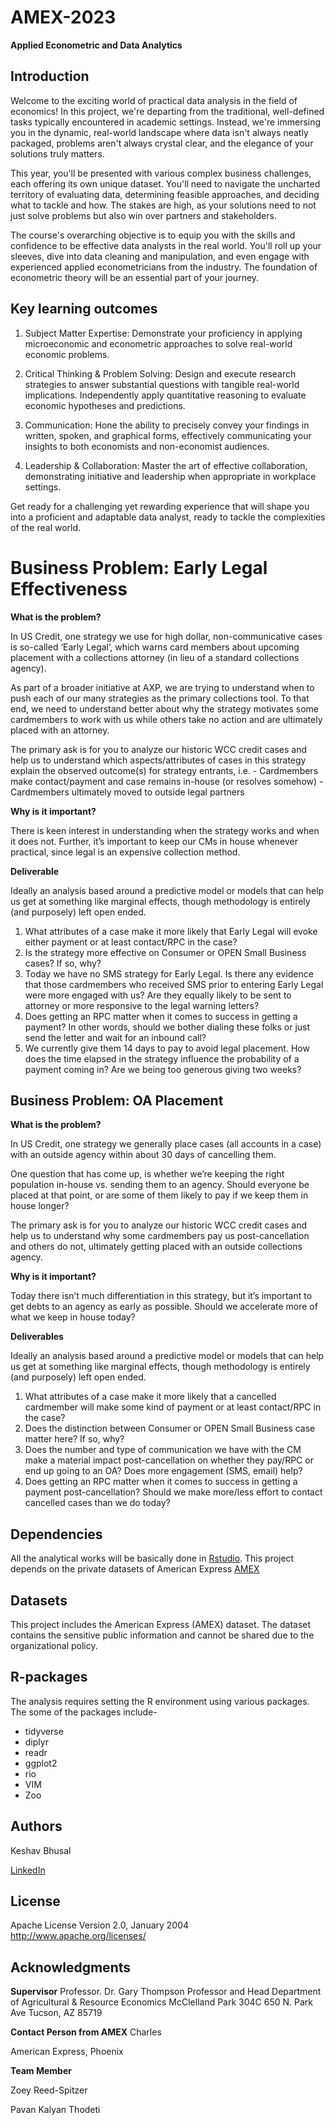 # AMEX-2023

**Applied Econometric and Data Analytics**

## Introduction

Welcome to the exciting world of practical data analysis in the field of economics! In this project, we're departing from the traditional, well-defined tasks typically encountered in academic settings. Instead, we're immersing you in the dynamic, real-world landscape where data isn't always neatly packaged, problems aren't always crystal clear, and the elegance of your solutions truly matters.

This year, you'll be presented with various complex business challenges, each offering its own unique dataset. You'll need to navigate the uncharted territory of evaluating data, determining feasible approaches, and deciding what to tackle and how. The stakes are high, as your solutions need to not just solve problems but also win over partners and stakeholders.

The course's overarching objective is to equip you with the skills and confidence to be effective data analysts in the real world. You'll roll up your sleeves, dive into data cleaning and manipulation, and even engage with experienced applied econometricians from the industry. The foundation of econometric theory will be an essential part of your journey.

## Key learning outcomes

1. Subject Matter Expertise: Demonstrate your proficiency in applying microeconomic and econometric approaches to solve real-world economic problems.
   
3. Critical Thinking & Problem Solving: Design and execute research strategies to answer substantial questions with tangible real-world implications. Independently apply quantitative reasoning to evaluate economic hypotheses and predictions.
   
5. Communication: Hone the ability to precisely convey your findings in written, spoken, and graphical forms, effectively communicating your insights to both economists and non-economist audiences.
   
7. Leadership & Collaboration: Master the art of effective collaboration, demonstrating initiative and leadership when appropriate in workplace settings.
   
Get ready for a challenging yet rewarding experience that will shape you into a proficient and adaptable data analyst, ready to tackle the complexities of the real world.

# Business Problem: Early Legal Effectiveness

**What is the problem?** 

In US Credit, one strategy we use for high dollar, non-communicative cases is so-called ‘Early Legal’, which warns card members about upcoming placement with a collections attorney (in lieu of a standard collections agency).

As part of a broader initiative at AXP, we are trying to understand when to push each of our many strategies as the primary collections tool. To that end, we need to understand better about why the strategy motivates some cardmembers to work with us while others take no action and are ultimately placed with an attorney.

The primary ask is for you to analyze our historic WCC credit cases and help us to understand which aspects/attributes of cases in this strategy explain the observed outcome(s) for strategy entrants, i.e.
        - Cardmembers make contact/payment and case remains in-house (or resolves somehow)
        - Cardmembers ultimately moved to outside legal partners

**Why is it important?**

There is keen interest in understanding when the strategy works and when it does not. Further, it’s important to keep our CMs in house whenever practical, since legal is an expensive collection method.

**Deliverable** 

Ideally an analysis based around a predictive model or models that can help us get at something like marginal effects, though methodology is entirely (and purposely) left open ended.  

1. What attributes of a case make it more likely that Early Legal will evoke either payment or at least contact/RPC in the case? 
2. Is the strategy more effective on Consumer or OPEN Small Business cases? If so, why? 
3. Today we have no SMS strategy for Early Legal. Is there any evidence that those cardmembers who received SMS prior to entering Early Legal were more engaged with us? Are they equally likely to be sent to attorney or more responsive to the legal warning letters? 
4. Does getting an RPC matter when it comes to success in getting a payment? In other words, should we bother dialing these folks or just send the letter and wait for an inbound call? 
5. We currently give them 14 days to pay to avoid legal placement. How does the time elapsed in the strategy influence the probability of a payment coming in? Are we being too generous giving two weeks?

## Business Problem: OA Placement

**What is the problem?** 

In US Credit, one strategy we generally place cases (all accounts in a case) with an outside agency within about 30 days of cancelling them. 

One question that has come up, is whether we’re keeping the right population in-house vs. sending them to an agency. Should everyone be placed at that point, or are some of them likely to pay if we keep them in house longer? 

The primary ask is for you to analyze our historic WCC credit cases and help us to understand why some cardmembers pay us post-cancellation and others do not, ultimately getting placed with an outside collections agency. 

**Why is it important?**

Today there isn’t much differentiation in this strategy, but it’s important to get debts to an agency as early as possible. Should we accelerate more of what we keep in house today?

**Deliverables**

Ideally an analysis based around a predictive model or models that can help us get at something like marginal effects, though methodology is entirely (and purposely) left open ended.  

1. What attributes of a case make it more likely that a cancelled cardmember will make some kind of payment or at least contact/RPC in the case? 
2. Does the distinction between Consumer or OPEN Small Business case matter here? If so, why? 
3. Does the number and type of communication we have with the CM make a material impact post-cancellation on whether they pay/RPC or end up going to an OA? Does more engagement (SMS, email) help? 
4. Does getting an RPC matter when it comes to success in getting a payment post-cancellation? Should we make more/less effort to contact cancelled cases than we do today?

## Dependencies 
All the analytical works will be basically done in [Rstudio](https://www.r-project.org/). 
This project depends on the private datasets of American Express [AMEX]([https://www.cdc.gov/](https://www.americanexpress.com/en-us/careers/?intlink=us-amex-career-en-us-navigation-logo))

## Datasets
This project includes the American Express (AMEX) dataset. The dataset contains the sensitive public information and cannot be shared due to the organizational policy. 

## R-packages
The analysis requires setting the R environment using various packages. The some of the packages include-
* tidyverse
* diplyr
* readr
* ggplot2
* rio
* VIM
* Zoo

## Authors

Keshav Bhusal

[LinkedIn](www.linkedin.com/in/keshav-bhusal-37a3a3145/)

## License
Apache License
Version 2.0, January 2004
http://www.apache.org/licenses/

## Acknowledgments
**Supervisor**
Professor. Dr. Gary Thompson
Professor and Head
Department of Agricultural & Resource Economics
McClelland Park 304C
650 N. Park Ave
Tucson, AZ  85719

**Contact Person from AMEX** 
Charles 

American Express, Phoenix

**Team Member**

Zoey Reed-Spitzer

Pavan Kalyan Thodeti
